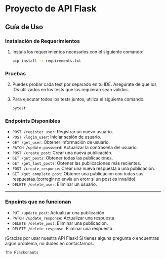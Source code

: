 # Proyecto de API Flask

## Guía de Uso

### Instalación de Requerimientos

1. Instala los requerimientos necesarios con el siguiente comando:

    ```bash
    pip install -r requirements.txt
    ```

### Pruebas

2. Puedes probar cada test por separado en tu IDE. Asegúrate de que los IDs utilizados en los tests que los requieran sean válidos.

3. Para ejecutar todos los tests juntos, utiliza el siguiente comando:

    ```bash
    pytest
    ```

### Endpoints Disponibles

- `POST /register_user`: Registrar un nuevo usuario.
- `POST /login_user`: Iniciar sesión de usuario.
- `GET /get_user`: Obtener información de usuario.
- `PATCH /update-password`: Actualizar la contraseña del usuario.
- `POST /create_post`: Crear una nueva publicación.
- `GET /get_posts`: Obtener todas las publicaciones.
- `GET /get_last_posts`: Obtener las publicaciones más recientes.
- `POST /create_response`: Crear una nueva respuesta a una publicación.
- `GET /get_complete_post`: Obtener una publicación con todas sus respuestas.(corregir no envia un erorr si un post es invalido)
- `DELETE /delete_user`: Eliminar un usuario.
---

### Enpoints que no funcionan
- `PUT /update_post`: Actualizar una publicación.
- `PATCH /update_response`: Actualizar una respuesta.
- `DELETE /delete_post`: Eliminar una publicación.
- `DELETE /delete_response`: Eliminar una respuesta.

¡Gracias por usar nuestra API Flask! Si tienes alguna pregunta o encuentras algún problema, no dudes en contactarnos.
```
The Flaskonauts
```